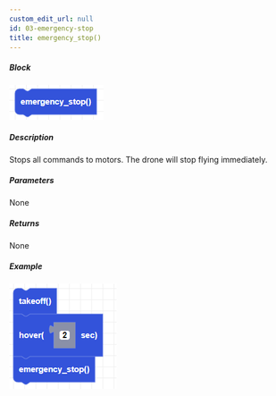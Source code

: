 ```yaml
---
custom_edit_url: null
id: 03-emergency-stop
title: emergency_stop()
---
```


##### Block

![stop motors image](emergency_stop.png)

##### Description

Stops all commands to motors. The drone will stop flying immediately.

##### Parameters

None

##### Returns

None

##### Example

![stop motors example](emergency_stop_example.png)
